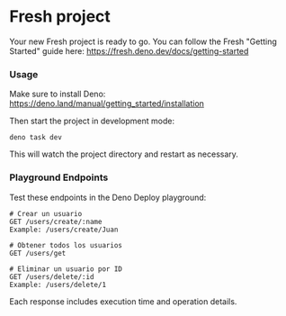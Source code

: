 # Fresh project

Your new Fresh project is ready to go. You can follow the Fresh "Getting
Started" guide here: https://fresh.deno.dev/docs/getting-started

### Usage

Make sure to install Deno: https://deno.land/manual/getting_started/installation

Then start the project in development mode:

```
deno task dev
```

This will watch the project directory and restart as necessary.

### Playground Endpoints

Test these endpoints in the Deno Deploy playground:

```http
# Crear un usuario
GET /users/create/:name
Example: /users/create/Juan

# Obtener todos los usuarios
GET /users/get

# Eliminar un usuario por ID
GET /users/delete/:id
Example: /users/delete/1
```

Each response includes execution time and operation details.
